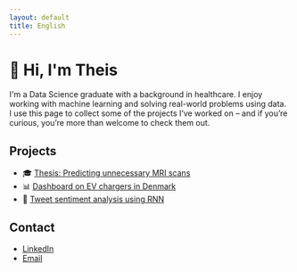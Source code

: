 ```yaml
---
layout: default
title: English
---
```


# 👋 Hi, I'm Theis

I'm a Data Science graduate with a background in healthcare. I enjoy working with machine learning and solving real-world problems using data.
I use this page to collect some of the projects I’ve worked on – and if you’re curious, you’re more than welcome to check them out.

## Projects

- 🎓 [Thesis: Predicting unnecessary MRI scans](#)
- 📊 [Dashboard on EV chargers in Denmark](#)
- 🤖 [Tweet sentiment analysis using RNN](#)


## Contact

- [LinkedIn](https://www.linkedin.com/in/theisandersen)  
- [Email](mailto:theis@dinmail.dk)
